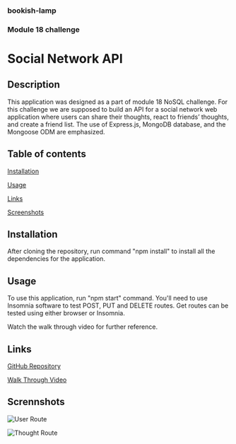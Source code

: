 ### bookish-lamp

### Module 18 challenge

# Social Network API

## Description

This application was designed as a part of module 18 NoSQL challenge. For this challenge we are supposed to build an API for a social network web application where users can share their thoughts, react to friends’ thoughts, and create a friend list. The use of Express.js, MongoDB database, and the Mongoose ODM are emphasized.


## Table of contents

[Installation](#installation)

[Usage](#usage)

[Links](#links)

[Screenshots](#screenshot)


## Installation

After cloning the repository, run command "npm install" to install all the dependencies for the application.


## Usage

To use this application, run "npm start" command. You'll need to use Insomnia software to test POST, PUT and DELETE routes. Get routes can be tested using either browser or Insomnia.

Watch the walk through video for further reference.


## Links

[GitHub Repository]()

[Walk Through Video]()


## Scrennshots

![User Route]()

![Thought Route]()
